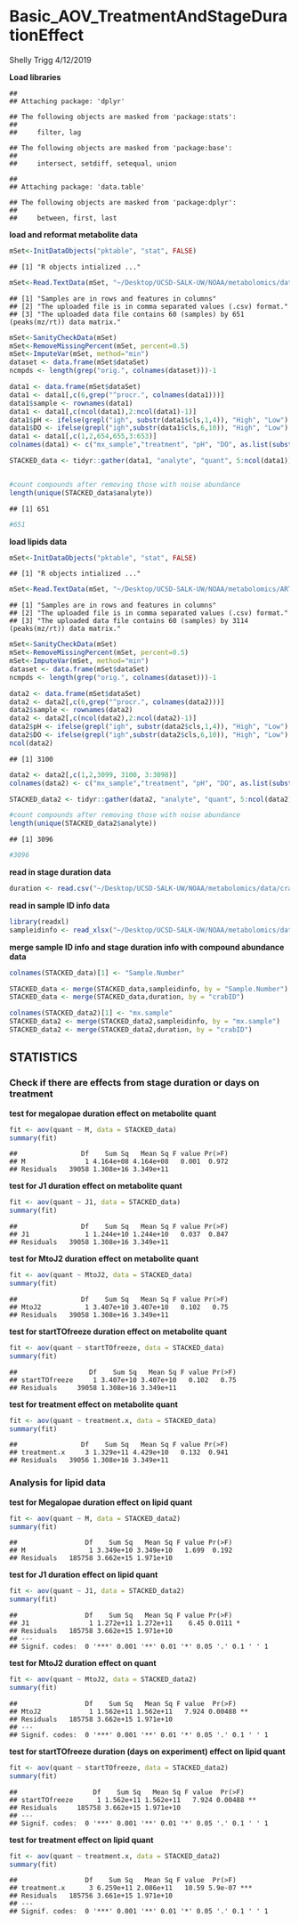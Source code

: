 Basic\_AOV\_TreatmentAndStageDurationEffect
================
Shelly Trigg
4/12/2019

**Load libraries**

    ## 
    ## Attaching package: 'dplyr'

    ## The following objects are masked from 'package:stats':
    ## 
    ##     filter, lag

    ## The following objects are masked from 'package:base':
    ## 
    ##     intersect, setdiff, setequal, union

    ## 
    ## Attaching package: 'data.table'

    ## The following objects are masked from 'package:dplyr':
    ## 
    ##     between, first, last

**load and reformat metabolite data**

``` r
mSet<-InitDataObjects("pktable", "stat", FALSE)
```

    ## [1] "R objects intialized ..."

``` r
mSet<-Read.TextData(mSet, "~/Desktop/UCSD-SALK-UW/NOAA/metabolomics/data/for metaboanalyst/339117_data4MetaboAnalyst.csv", "rowu", "disc")
```

    ## [1] "Samples are in rows and features in columns"                                    
    ## [2] "The uploaded file is in comma separated values (.csv) format."                  
    ## [3] "The uploaded data file contains 60 (samples) by 651 (peaks(mz/rt)) data matrix."

``` r
mSet<-SanityCheckData(mSet)
mSet<-RemoveMissingPercent(mSet, percent=0.5)
mSet<-ImputeVar(mSet, method="min")
dataset <- data.frame(mSet$dataSet)
ncmpds <- length(grep("orig.", colnames(dataset)))-1

data1 <- data.frame(mSet$dataSet)
data1 <- data1[,c(6,grep("^procr.", colnames(data1)))]
data1$sample <- rownames(data1)
data1 <- data1[,c(ncol(data1),2:ncol(data1)-1)]
data1$pH <- ifelse(grepl("igh", substr(data1$cls,1,4)), "High", "Low")
data1$DO <- ifelse(grepl("igh",substr(data1$cls,6,10)), "High", "Low")
data1 <- data1[,c(1,2,654,655,3:653)]
colnames(data1) <- c("mx_sample","treatment", "pH", "DO", as.list(substring(colnames(data1[,grep("procr.",colnames(data1))]),7)))

STACKED_data <- tidyr::gather(data1, "analyte", "quant", 5:ncol(data1))


#count compounds after removing those with noise abundance
length(unique(STACKED_data$analyte))
```

    ## [1] 651

``` r
#651
```

**load lipids data**

``` r
mSet<-InitDataObjects("pktable", "stat", FALSE)
```

    ## [1] "R objects intialized ..."

``` r
mSet<-Read.TextData(mSet, "~/Desktop/UCSD-SALK-UW/NOAA/metabolomics/ARTool_analysis/GenLipidsAll.csv", "rowu", "disc")
```

    ## [1] "Samples are in rows and features in columns"                                     
    ## [2] "The uploaded file is in comma separated values (.csv) format."                   
    ## [3] "The uploaded data file contains 60 (samples) by 3114 (peaks(mz/rt)) data matrix."

``` r
mSet<-SanityCheckData(mSet)
mSet<-RemoveMissingPercent(mSet, percent=0.5)
mSet<-ImputeVar(mSet, method="min")
dataset <- data.frame(mSet$dataSet)
ncmpds <- length(grep("orig.", colnames(dataset)))-1

data2 <- data.frame(mSet$dataSet)
data2 <- data2[,c(6,grep("^procr.", colnames(data2)))]
data2$sample <- rownames(data2)
data2 <- data2[,c(ncol(data2),2:ncol(data2)-1)]
data2$pH <- ifelse(grepl("igh", substr(data2$cls,1,4)), "High", "Low")
data2$DO <- ifelse(grepl("igh",substr(data2$cls,6,10)), "High", "Low")
ncol(data2)
```

    ## [1] 3100

``` r
data2 <- data2[,c(1,2,3099, 3100, 3:3098)]
colnames(data2) <- c("mx_sample","treatment", "pH", "DO", as.list(substring(colnames(data2[,grep("procr.",colnames(data2))]),7)))

STACKED_data2 <- tidyr::gather(data2, "analyte", "quant", 5:ncol(data2))

#count compounds after removing those with noise abundance
length(unique(STACKED_data2$analyte))
```

    ## [1] 3096

``` r
#3096
```

**read in stage duration data**

``` r
duration <- read.csv("~/Desktop/UCSD-SALK-UW/NOAA/metabolomics/data/crab_duration_info.csv", stringsAsFactors = FALSE)
```

**read in sample ID info data**

``` r
library(readxl)
sampleidinfo <- read_xlsx("~/Desktop/UCSD-SALK-UW/NOAA/metabolomics/data/SampleID_CrabID_info.xlsx")
```

**merge sample ID info and stage duration info with compound abundance data**

``` r
colnames(STACKED_data)[1] <- "Sample.Number"

STACKED_data <- merge(STACKED_data,sampleidinfo, by = "Sample.Number")
STACKED_data <- merge(STACKED_data,duration, by = "crabID")

colnames(STACKED_data2)[1] <- "mx.sample"
STACKED_data2 <- merge(STACKED_data2,sampleidinfo, by = "mx.sample")
STACKED_data2 <- merge(STACKED_data2,duration, by = "crabID")
```

STATISTICS
----------

### Check if there are effects from stage duration or days on treatment

**test for megalopae duration effect on metabolite quant**

``` r
fit <- aov(quant ~ M, data = STACKED_data)
summary(fit)
```

    ##                Df    Sum Sq   Mean Sq F value Pr(>F)
    ## M               1 4.164e+08 4.164e+08   0.001  0.972
    ## Residuals   39058 1.308e+16 3.349e+11

**test for J1 duration effect on metabolite quant**

``` r
fit <- aov(quant ~ J1, data = STACKED_data)
summary(fit)
```

    ##                Df    Sum Sq   Mean Sq F value Pr(>F)
    ## J1              1 1.244e+10 1.244e+10   0.037  0.847
    ## Residuals   39058 1.308e+16 3.349e+11

**test for MtoJ2 duration effect on metabolite quant**

``` r
fit <- aov(quant ~ MtoJ2, data = STACKED_data)
summary(fit)
```

    ##                Df    Sum Sq   Mean Sq F value Pr(>F)
    ## MtoJ2           1 3.407e+10 3.407e+10   0.102   0.75
    ## Residuals   39058 1.308e+16 3.349e+11

**test for startTOfreeze duration effect on metabolite quant**

``` r
fit <- aov(quant ~ startTOfreeze, data = STACKED_data)
summary(fit)
```

    ##                  Df    Sum Sq   Mean Sq F value Pr(>F)
    ## startTOfreeze     1 3.407e+10 3.407e+10   0.102   0.75
    ## Residuals     39058 1.308e+16 3.349e+11

**test for treatment effect on metabolite quant**

``` r
fit <- aov(quant ~ treatment.x, data = STACKED_data)
summary(fit)
```

    ##                Df    Sum Sq   Mean Sq F value Pr(>F)
    ## treatment.x     3 1.329e+11 4.429e+10   0.132  0.941
    ## Residuals   39056 1.308e+16 3.349e+11

### Analysis for lipid data

**test for Megalopae duration effect on lipid quant**

``` r
fit <- aov(quant ~ M, data = STACKED_data2)
summary(fit)
```

    ##                 Df    Sum Sq   Mean Sq F value Pr(>F)
    ## M                1 3.349e+10 3.349e+10   1.699  0.192
    ## Residuals   185758 3.662e+15 1.971e+10

**test for J1 duration effect on lipid quant**

``` r
fit <- aov(quant ~ J1, data = STACKED_data2)
summary(fit)
```

    ##                 Df    Sum Sq   Mean Sq F value Pr(>F)  
    ## J1               1 1.272e+11 1.272e+11    6.45 0.0111 *
    ## Residuals   185758 3.662e+15 1.971e+10                 
    ## ---
    ## Signif. codes:  0 '***' 0.001 '**' 0.01 '*' 0.05 '.' 0.1 ' ' 1

**test for MtoJ2 duration effect on quant**

``` r
fit <- aov(quant ~ MtoJ2, data = STACKED_data2)
summary(fit)
```

    ##                 Df    Sum Sq   Mean Sq F value  Pr(>F)   
    ## MtoJ2            1 1.562e+11 1.562e+11   7.924 0.00488 **
    ## Residuals   185758 3.662e+15 1.971e+10                   
    ## ---
    ## Signif. codes:  0 '***' 0.001 '**' 0.01 '*' 0.05 '.' 0.1 ' ' 1

**test for startTOfreeze duration (days on experiment) effect on lipid quant**

``` r
fit <- aov(quant ~ startTOfreeze, data = STACKED_data2)
summary(fit)
```

    ##                   Df    Sum Sq   Mean Sq F value  Pr(>F)   
    ## startTOfreeze      1 1.562e+11 1.562e+11   7.924 0.00488 **
    ## Residuals     185758 3.662e+15 1.971e+10                   
    ## ---
    ## Signif. codes:  0 '***' 0.001 '**' 0.01 '*' 0.05 '.' 0.1 ' ' 1

**test for treatment effect on lipid quant**

``` r
fit <- aov(quant ~ treatment.x, data = STACKED_data2)
summary(fit)
```

    ##                 Df    Sum Sq   Mean Sq F value  Pr(>F)    
    ## treatment.x      3 6.259e+11 2.086e+11   10.59 5.9e-07 ***
    ## Residuals   185756 3.661e+15 1.971e+10                    
    ## ---
    ## Signif. codes:  0 '***' 0.001 '**' 0.01 '*' 0.05 '.' 0.1 ' ' 1
